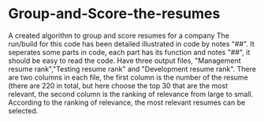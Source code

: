 # Group-and-Score-the-resumes
A created algorithm to group and score resumes for a company
The run/build for this code has been detailed illustrated in code by notes "##".
It seperates some parts in code, each part has its function and notes "##", it should be easy to read the code.
Have three output files, "Management resume rank","Testing resume rank" and "Development resume rank".
There are two columns in each file, the first column is the number of the resume (there are 220 in total, but here choose the top 30 that are the most relevant, the second column is the ranking of relevance from large to small. According to the ranking of relevance, the most relevant resumes can be selected.
